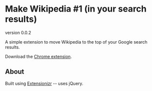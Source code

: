 # Make Wikipedia #1 (in your search results)
version 0.0.2

A simple extension to move Wikipedia to the top of your Google search results.

Download the [Chrome extension](https://chrome.google.com/webstore/detail/make-wikipedia-1/ckmmohmhhpeemgpjanclllmmdajomdkc).

## About

Built using [Extensionizr](http://extensionizr.com/) -- uses jQuery.